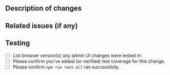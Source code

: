 <!--
 Please make sure the following is filled in before submitting your Pull Request - thanks!

 Join the KeystoneJS Slack for discussion with the community & contributors:
  * https://launchpass.com/keystonejs
 -->

## Description of changes


## Related issues (if any)


## Testing

 - [ ] List browser version(s) any admin UI changes were tested in:
 - [ ] Please confirm you've added (or verified) test coverage for this change.
 - [ ] Please confirm `npm run test-all` ran successfully.

<!--
 Notes:
 * For more information on the End-2-End (E2E) testing framework for Keystone 4, see:
    https://github.com/safeh2o/keystone-v4-nightwatch-e2e
 * To successfully have all E2E tests pass you need to have the following set up:
    - A recent version of Chrome or Firefox
    - Java Runtime Environment 1.8+
 * If you are developing in Windows you may run into linebreak linting issues.
   One possible workaround is to remove the "linebreak-style" rule in `node_modules/eslint-config-keystone/eslintrc.json`.
 -->

